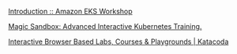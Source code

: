 [Introduction :: Amazon EKS Workshop](https://eksworkshop.com/introduction/)

[Magic Sandbox: Advanced Interactive Kubernetes Training.](https://www.magicsandbox.com/)

[Interactive Browser Based Labs, Courses & Playgrounds | Katacoda](https://www.katacoda.com/learn)
